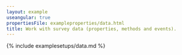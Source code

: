 ```yaml
---
layout: example
useangular: true
propertiesFile: exampleproperties/data.html
title: Work with survey data (properties, methods and events).
---
```


{% include examplesetups/data.md %}